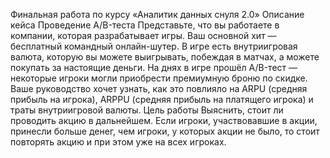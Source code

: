 Финальная работа по курсу «Аналитик данных снуля 2.0»
Описание кейса
Проведение A/B-теста
Представьте, что вы работаете в компании, которая разрабатывает игры. Ваш
основной хит — бесплатный командный онлайн-шутер. В игре есть внутриигровая
валюта, которую вы можете выигрывать, побеждая в матчах, а можете покупать за
настоящие деньги.
На днях в игре прошёл A/B-тест — некоторые игроки могли приобрести премиумную
броню по скидке. Ваше руководство хочет узнать, как это повлияло на ARPU (средняя
прибыль на игрока), ARPPU (средняя прибыль на платящего игрока) и траты
внутриигровой валюты.
Цель работы
Выяснить, стоит ли проводить акцию в дальнейшем. Если игроки, участвовавшие в
акции, принесли больше денег, чем игроки, у которых акции не было, то стоит
повторять акцию и при этом уже на всех игроках.
